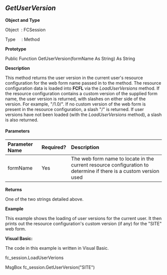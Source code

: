 _GetUserVersion_
----------------

**Object and Type**

Object  : FCSession

Type     : Method

**Prototype**

Public Function GetUserVersion(formName As String) As String

**Description**

This method returns the user version in the current user's resource configuration for the web form name passed in to the method. The resource configuration data is loaded into **FCFL** via the _LoadUserVersions_ method. If the resource configuration contains a custom version of the supplied form name, the user version is returned, with slashes on either side of the version. For example, "/1.0/". If no custom version of the web form is present in the resource configuration, a slash "/" is returned. If user versions have not been loaded (with the _LoadUserVersions_ method), a slash is also returned.

#### Parameters

| Parameter Name | Required? | Description |
|:--- |:--- |:--- |
| formName | Yes | The web form name to locate in the current resource configuration to determine if there is a custom version used |

**Returns**

One of the two strings detailed above.

**Example**

This example shows the loading of user versions for the current user. It then prints out the resource configuration's custom version (if any) for the "SITE" web form.

**Visual Basic:**

The code in this example is written in Visual Basic.

fc_session.LoadUserVerions

MsgBox fc_session.GetUserVersion("SITE")